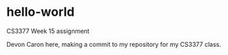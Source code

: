 # hello-world
CS3377 Week 15 assignment

Devon Caron here, making a commit to my repository for my CS3377 class.
